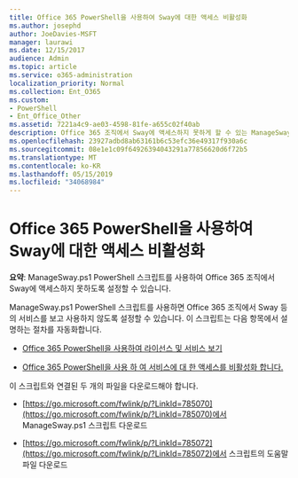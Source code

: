 ```yaml
---
title: Office 365 PowerShell을 사용하여 Sway에 대한 액세스 비활성화
ms.author: josephd
author: JoeDavies-MSFT
manager: laurawi
ms.date: 12/15/2017
audience: Admin
ms.topic: article
ms.service: o365-administration
localization_priority: Normal
ms.collection: Ent_O365
ms.custom:
- PowerShell
- Ent_Office_Other
ms.assetid: 7221a4c9-ae03-4598-81fe-a655c02f40ab
description: Office 365 조직에서 Sway에 액세스하지 못하게 할 수 있는 ManageSway.ps1 PowerShell 스크립트를 다운로드할 수 있는 위치를 알아봅니다.
ms.openlocfilehash: 23927adbd8ab63161b6c53efc36e49317f930a6c
ms.sourcegitcommit: 08e1e1c09f64926394043291a77856620d6f72b5
ms.translationtype: MT
ms.contentlocale: ko-KR
ms.lasthandoff: 05/15/2019
ms.locfileid: "34068984"
---
```

# <a name="disable-access-to-sway-with-office-365-powershell"></a>Office 365 PowerShell을 사용하여 Sway에 대한 액세스 비활성화

**요약**: ManageSway.ps1 PowerShell 스크립트를 사용하여 Office 365 조직에서 Sway에 액세스하지 못하도록 설정할 수 있습니다.
  
ManageSway.ps1 PowerShell 스크립트를 사용하면 Office 365 조직에서 Sway 등의 서비스를 보고 사용하지 않도록 설정할 수 있습니다. 이 스크립트는 다음 항목에서 설명하는 절차를 자동화합니다.
  
- [Office 365 PowerShell을 사용하여 라이선스 및 서비스 보기](view-licenses-and-services-with-office-365-powershell.md)
    
- [Office 365 PowerShell을 사용 하 여 서비스에 대 한 액세스를 비활성화 합니다.](disable-access-to-services-with-office-365-powershell.md)
    
이 스크립트와 연결된 두 개의 파일을 다운로드해야 합니다.
  
- [https://go.microsoft.com/fwlink/p/?LinkId=785070](https://go.microsoft.com/fwlink/p/?LinkId=785070)에서 ManageSway.ps1 스크립트 다운로드
    
- [https://go.microsoft.com/fwlink/p/?LinkId=785072](https://go.microsoft.com/fwlink/p/?LinkId=785072)에서 스크립트의 도움말 파일 다운로드
    

